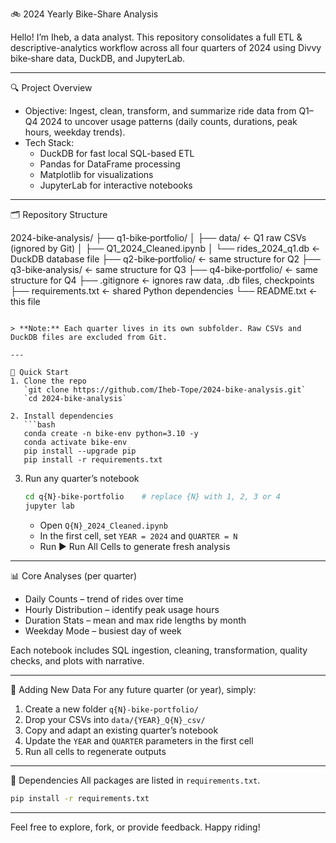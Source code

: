 🚲 2024 Yearly Bike-Share Analysis

Hello! I’m Iheb, a data analyst. This repository consolidates a full ETL & descriptive-analytics workflow across all four quarters of 2024 using Divvy bike‑share data, DuckDB, and JupyterLab.

---

🔍 Project Overview

- Objective:
 Ingest, clean, transform, and summarize ride data from Q1–Q4 2024 to uncover usage patterns (daily counts, durations, peak hours, weekday trends).
- Tech Stack:
  - DuckDB for fast local SQL-based ETL
  - Pandas for DataFrame processing
  - Matplotlib for visualizations
  - JupyterLab for interactive notebooks

---

🗂️ Repository Structure

2024-bike‑analysis/
├── q1-bike‑portfolio/
│   ├── data/                ← Q1 raw CSVs (ignored by Git)
│   ├── Q1_2024_Cleaned.ipynb
│   └── rides_2024_q1.db     ← DuckDB database file
├── q2-bike‑portfolio/       ← same structure for Q2
├── q3-bike‑analysis/        ← same structure for Q3
├── q4-bike‑portfolio/       ← same structure for Q4
├── .gitignore               ← ignores raw data, .db files, checkpoints
├── requirements.txt         ← shared Python dependencies
└── README.txt               ← this file
```

> **Note:** Each quarter lives in its own subfolder. Raw CSVs and DuckDB files are excluded from Git.

---

🚀 Quick Start
1. Clone the repo 
   `git clone https://github.com/Iheb-Tope/2024-bike-analysis.git`  
   `cd 2024-bike-analysis`

2. Install dependencies
   ```bash
   conda create -n bike-env python=3.10 -y
   conda activate bike-env
   pip install --upgrade pip
   pip install -r requirements.txt
   ```

3. Run any quarter’s notebook
   ```bash
   cd q{N}-bike-portfolio    # replace {N} with 1, 2, 3 or 4
   jupyter lab
   ```
   - Open `Q{N}_2024_Cleaned.ipynb`
   - In the first cell, set `YEAR = 2024` and `QUARTER = N`
   - Run ▶ Run All Cells to generate fresh analysis

---

📊 Core Analyses (per quarter)
- Daily Counts – trend of rides over time  
- Hourly Distribution – identify peak usage hours  
- Duration Stats – mean and max ride lengths by month  
- Weekday Mode – busiest day of week  

Each notebook includes SQL ingestion, cleaning, transformation, quality checks, and plots with narrative.

---

🔄 Adding New Data
For any future quarter (or year), simply:
1. Create a new folder `q{N}-bike-portfolio/`
2. Drop your CSVs into `data/{YEAR}_Q{N}_csv/`
3. Copy and adapt an existing quarter’s notebook
4. Update the `YEAR` and `QUARTER` parameters in the first cell
5. Run all cells to regenerate outputs

---

🔧 Dependencies
All packages are listed in `requirements.txt`.  
```bash
pip install -r requirements.txt
```

---

Feel free to explore, fork, or provide feedback. Happy riding!
